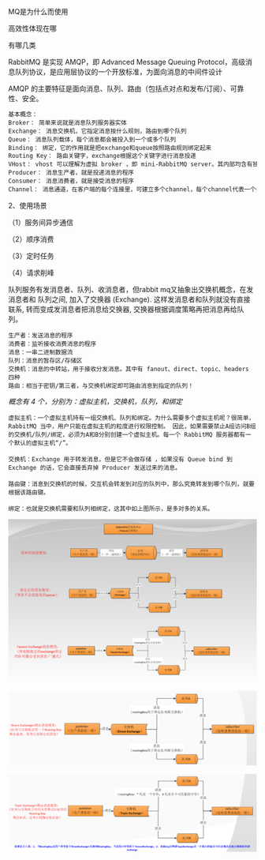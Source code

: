 MQ是为什么而使用

高效性体现在哪

有哪几类



RabbitMQ 是实现 AMQP，即 Advanced Message Queuing Protocol，高级消息队列协议，是应用层协议的一个开放标准，为面向消息的中间件设计

AMQP 的主要特征是面向消息、队列、路由（包括点对点和发布/订阅）、可靠性、安全。

```powershell
基本概念：
Broker： 简单来说就是消息队列服务器实体
Exchange： 消息交换机，它指定消息按什么规则，路由到哪个队列
Queue： 消息队列载体，每个消息都会被投入到一个或多个队列
Binding： 绑定，它的作用就是把exchange和queue按照路由规则绑定起来
Routing Key： 路由关键字，exchange根据这个关键字进行消息投递
VHost： vhost 可以理解为虚拟 broker ，即 mini-RabbitMQ server。其内部均含有独立的 queue、exchange 和 binding 等，但最最重要的是，其拥有独立的权限系统，可以做到 vhost 范围的用户控制。当然，从 RabbitMQ 的全局角度，vhost 可以作为不同权限隔离的手段（一个典型的例子就是不同的应用可以跑在不同的 vhost 中）。
Producer： 消息生产者，就是投递消息的程序
Consumer： 消息消费者，就是接受消息的程序
Channel： 消息通道，在客户端的每个连接里，可建立多个channel，每个channel代表一个会话任务
```

2、使用场景

（1）服务间异步通信

（2）顺序消费

（3）定时任务

（4）请求削峰



队列服务有发消息者、队列、收消息者，但rabbit mq又抽象出交换机概念，在发消息者和 队列之间, 加入了交换器 (Exchange). 这样发消息者和队列就没有直接联系, 转而变成发消息者把消息给交换器, 交换器根据调度策略再把消息再给队列。

```
生产者：发送消息的程序
消费者：监听接收消费消息的程序
消息：一串二进制数据流
队列：消息的暂存区/存储区
交换机：消息的中转站，用于接收分发消息。其中有 fanout、direct、topic、headers 四种
路由：相当于密钥/第三者，与交换机绑定即可路由消息到指定的队列！
```

*概念有 4 个，分别为：虚拟主机，交换机，队列，和绑定*

```
虚拟主机：一个虚拟主机持有一组交换机、队列和绑定。为什么需要多个虚拟主机呢？很简单， RabbitMQ 当中，用户只能在虚拟主机的粒度进行权限控制。 因此，如果需要禁止A组访问B组的交换机/队列/绑定，必须为A和B分别创建一个虚拟主机。每一个 RabbitMQ 服务器都有一个默认的虚拟主机“/”。

交换机：Exchange 用于转发消息，但是它不会做存储 ，如果没有 Queue bind 到 Exchange 的话，它会直接丢弃掉 Producer 发送过来的消息。

路由键：消息到交换机的时候，交互机会转发到对应的队列中，那么究竟转发到哪个队列，就要根据该路由键。

绑定：也就是交换机需要和队列相绑定，这其中如上图所示，是多对多的关系。
```



![](../../resource/rabbitmq-1.jpg)

![](../../resource/rabbitmq-2.jpg)

![](../../resource/rabbitmq-3.jpg)



